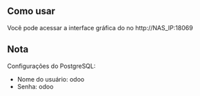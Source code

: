## Como usar 
Você pode acessar a interface gráfica do no http://NAS_IP:18069

## Nota
Configurações do PostgreSQL:

- Nome do usuário: odoo
- Senha: odoo
